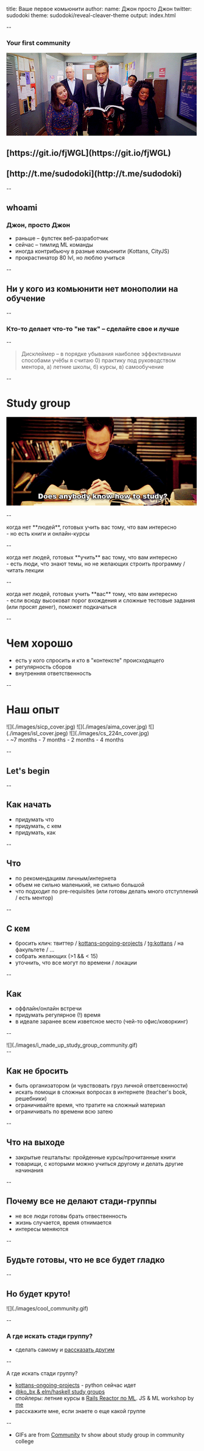 title: Ваше первое комьюнити
author:
  name: Джон просто Джон
  twitter: sudodoki
theme: sudodoki/reveal-cleaver-theme
output: index.html

--

<style type="text/css">
  .no-uppercase a {
    text-transform: none;
  }
  .plain-image img {
    background: transparent!important;
    border: none!important;
  }
  .scale-img img {
    max-height: 250px;
    min-height: 250px;
  }
  .half {
    width: 50%;
    float: left;
  }
  .semi-header strong {
    font-size: 130% !important;
  }
</style>
### Your first community
![](images/title_community.gif)
<div class="no-uppercase">
<h2>[https://git.io/fjWGL](https://git.io/fjWGL)</h2>
<h2>[http://t.me/sudodoki](http://t.me/sudodoki)</h2>
</div>

--

## whoami
### Джон, просто Джон
- раньше – фулстек веб-разработчик
- сейчас – тимлид ML команды
- иногда контрибьючу в разные комьюнити (Kottans, CityJS)
- прокрастинатор 80 lvl, но люблю учиться

--

## Ни у кого из комьюнити нет монополии на обучение

--

### Кто-то делает что-то "не так" – сделайте свое и лучше

--

> Дисклеймер – в порядке убывания наиболее эффективными способами учёбы я считаю 0) практику под руководством ментора, а) летние школы, б) курсы, в) самообучение

--

# Study group
![](./images/how_to_study_community.gif)

--

<div class="semi-header">
когда нет **людей**, готовых учить вас тому, что вам интересно
</div>
- но есть книги и онлайн-курсы

--

<div class="semi-header">
когда нет людей, готовых **учить** вас тому, что вам интересно
</div>
- есть люди, что знают темы, но не желающих строить программу / читать лекции

--
<div class="semi-header">
когда нет людей, готовых учить **вас** тому, что вам интересно
</div>
- если всюду высоковат порог вхождения и сложные тестовые задания (или просят денег), поможет подкачаться

--

# Чем хорошо
- есть у кого спросить и кто в "контексте" происходящего
- регулярность сборов
- внутренняя ответственность 

--

# Наш опыт
<div class="plain-image scale-img">
![](./images/sicp_cover.jpg)
![](./images/aima_cover.jpg)
![](./images/isl_cover.jpeg)
![](./images/cs_224n_cover.jpg)
</div>
<div class="reveal fragment">
- ~7 months
- 7 months
- 2 months
- 4 months
</div>

--

## Let's begin


--

## Как начать
- придумать что
- придумать, с кем
- придумать, как

--

## Что
- по рекомендациям личным/интернета
- объем не сильно маленький, не сильно большой
- что подходит по pre-requisites (или готовы делать много отступлений / есть ментор)

--

## С кем
- бросить клич: твиттер / [kottans-ongoing-projects](https://github.com/kottans/kottans-ongoing-projects/issues/new) / [tg:kottans](http://t.me/kottans_org) / на факультете / …
- собрать желающих (>1 && < 15)
- уточнить, что все могут по времени / локации

--

## Как 
- оффлайн/онлайн встречи
- придумать регулярное (!) время
- в идеале заранее всем изветсное место (чей-то офис/коворкинг)

--
<div class="plain-image">
![](./images/i_made_up_study_group_community.gif)
</div>
--

## Как не бросить
- быть организатором (и чувствовать груз личной ответсвенности)
- искать помощи в сложных вопросах в интернете (teacher's book, решебники)
- ограничивайте время, что тратите на сложный материал
- ограничивать по времени всю затею

--

## Что на выходе
- закрытые гештальты: пройденные курсы/прочитанные книги
- товарищи, с которыми можно учиться другому и делать другие начинания

--

## Почему все не делают стади-группы
- не все люди готовы брать отвественность
- жизнь случается, время отнимается
- интересы меняются

--

## Будьте готовы, что не все будет гладко

--

## Но будет круто!
<div class='plain-image'>
![](./images/cool_community.gif)
</div>

-- 

### А где искать стади группу?
- сделать самому и [рассказать другим](https://github.com/kottans/kottans-ongoing-projects/issues/new)

--

А где искать стади группу?
- [kottans-ongoing-projects](https://github.com/kottans/kottans-ongoing-projects/issues) - python сейчас идет
- [@ko_bx & elm/haskell study groups](https://twitter.com/ko_bx)
- спойлеры: летние курсы в [Rails Reactor по ML](http://ml-school.railsreactor.com/). JS & ML workshop by [me](https://twitter.com/sudodoki)
- расскажите мне, если знаете о еще какой группе

--

* GIFs are from [Community](https://en.wikipedia.org/w/index.php?title=Community_tv_series) tv show about study group in community college